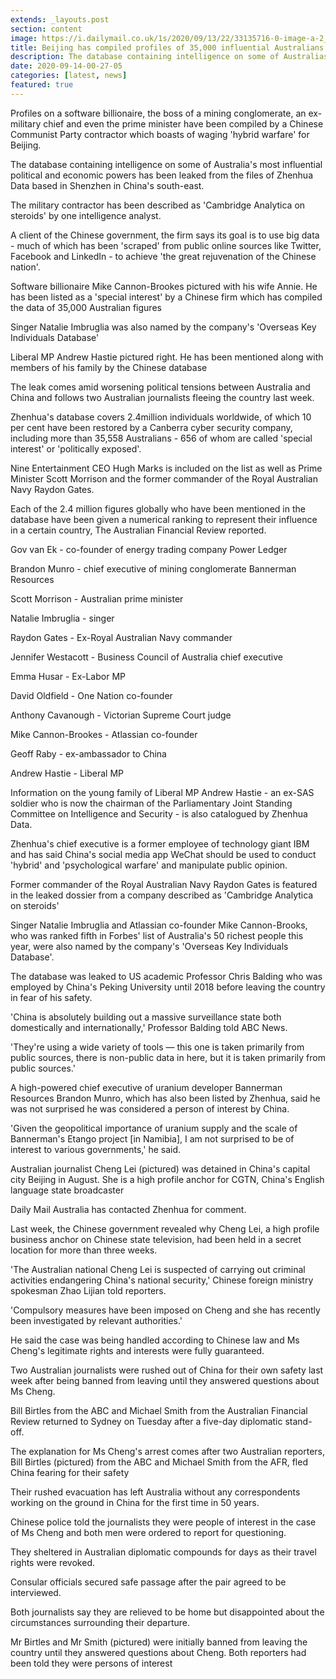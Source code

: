```yaml
---
extends: _layouts.post
section: content
image: https://i.dailymail.co.uk/1s/2020/09/13/22/33135716-0-image-a-2_1600032310863.jpg 
title: Beijing has compiled profiles of 35,000 influential Australians including Scott Morrison 
description: The database containing intelligence on some of Australias most influential political and economic powers has been leaked from the files of Zhenhua Data based in Shenzhen in Chinas south-east. 
date: 2020-09-14-00-27-05 
categories: [latest, news] 
featured: true 
--- 
```

Profiles on a software billionaire, the boss of a mining conglomerate, an ex-military chief and even the prime minister have been compiled by a Chinese Communist Party contractor which boasts of waging 'hybrid warfare' for Beijing.

The database containing intelligence on some of Australia's most influential political and economic powers has been leaked from the files of Zhenhua Data based in Shenzhen in China's south-east.

The military contractor has been described as 'Cambridge Analytica on steroids' by one intelligence analyst. 

A client of the Chinese government, the firm says its goal is to use big data - much of which has been 'scraped' from public online sources like Twitter, Facebook and LinkedIn - to achieve 'the great rejuvenation of the Chinese nation'.

Software billionaire Mike Cannon-Brookes pictured with his wife Annie. He has been listed as a 'special interest' by a Chinese firm which has compiled the data of 35,000 Australian figures

Singer Natalie Imbruglia was also named by the company's 'Overseas Key Individuals Database'

Liberal MP Andrew Hastie pictured right. He has been mentioned along with members of his family by the Chinese database

The leak comes amid worsening political tensions between Australia and China and follows two Australian journalists fleeing the country last week.

Zhenhua's database covers 2.4million individuals worldwide, of which 10 per cent have been restored by a Canberra cyber security company, including more than 35,558 Australians - 656 of whom are called 'special interest' or 'politically exposed'.

Nine Entertainment CEO Hugh Marks is included on the list as well as Prime Minister Scott Morrison and the former commander of the Royal Australian Navy Raydon Gates.

Each of the 2.4 million figures globally who have been mentioned in the database have been given a numerical ranking to represent their influence in a certain country, The Australian Financial Review reported. 

Gov van Ek - co-founder of energy trading company Power Ledger

Brandon Munro - chief executive of mining conglomerate Bannerman Resources 

Scott Morrison - Australian prime minister 

Natalie Imbruglia - singer

Raydon Gates - Ex-Royal Australian Navy commander

Jennifer Westacott - Business Council of Australia chief executive

Emma Husar - Ex-Labor MP

David Oldfield - One Nation co-founder

Anthony Cavanough - Victorian Supreme Court judge

Mike Cannon-Brookes - Atlassian co-founder 

Geoff Raby - ex-ambassador to China

Andrew Hastie - Liberal MP 

Information on the young family of Liberal MP Andrew Hastie - an ex-SAS soldier who is now the chairman of the Parliamentary Joint Standing Committee on Intelligence and Security - is also catalogued by Zhenhua Data.

Zhenhua's chief executive is a former employee of technology giant IBM and has said China's social media app WeChat should be used to conduct 'hybrid' and 'psychological warfare' and manipulate public opinion. 

Former commander of the Royal Australian Navy Raydon Gates is featured in the leaked dossier from a company described as 'Cambridge Analytica on steroids'

Singer Natalie Imbruglia and Atlassian co-founder Mike Cannon-Brooks, who was ranked fifth in Forbes' list of Australia's 50 richest people this year, were also named by the company's 'Overseas Key Individuals Database'.

The database was leaked to US academic Professor Chris Balding who was employed by China's Peking University until 2018 before leaving the country in fear of his safety.

'China is absolutely building out a massive surveillance state both domestically and internationally,' Professor Balding told ABC News.

'They're using a wide variety of tools — this one is taken primarily from public sources, there is non-public data in here, but it is taken primarily from public sources.' 

A high-powered chief executive of uranium developer Bannerman Resources Brandon Munro, which has also been listed by Zhenhua, said he was not surprised he was considered a person of interest by China.

'Given the geopolitical importance of uranium supply and the scale of Bannerman's Etango project [in Namibia], I am not surprised to be of interest to various governments,' he said.  

Australian journalist Cheng Lei (pictured) was detained in China's capital city Beijing in August. She is a high profile anchor for CGTN, China's English language state broadcaster

Daily Mail Australia has contacted Zhenhua for comment.

Last week, the Chinese government revealed why Cheng Lei, a high profile business anchor on Chinese state television, had been held in a secret location for more than three weeks. 

'The Australian national Cheng Lei is suspected of carrying out criminal activities endangering China's national security,' Chinese foreign ministry spokesman Zhao Lijian told reporters.

'Compulsory measures have been imposed on Cheng and she has recently been investigated by relevant authorities.'

He said the case was being handled according to Chinese law and Ms Cheng's legitimate rights and interests were fully guaranteed.

Two Australian journalists were rushed out of China for their own safety last week after being banned from leaving until they answered questions about Ms Cheng.

Bill Birtles from the ABC and Michael Smith from the Australian Financial Review returned to Sydney on Tuesday after a five-day diplomatic stand-off.

The explanation for Ms Cheng's arrest comes after two Australian reporters, Bill Birtles (pictured) from the ABC and Michael Smith from the AFR, fled China fearing for their safety 

Their rushed evacuation has left Australia without any correspondents working on the ground in China for the first time in 50 years.

Chinese police told the journalists they were people of interest in the case of Ms Cheng and both men were ordered to report for questioning.

They sheltered in Australian diplomatic compounds for days as their travel rights were revoked.

Consular officials secured safe passage after the pair agreed to be interviewed.

Both journalists say they are relieved to be home but disappointed about the circumstances surrounding their departure. 

Mr Birtles and Mr Smith (pictured) were initially banned from leaving the country until they answered questions about Cheng. Both reporters had been told they were persons of interest 

